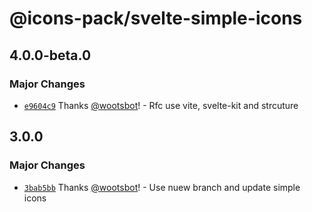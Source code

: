 # @icons-pack/svelte-simple-icons

## 4.0.0-beta.0

### Major Changes

- [`e9604c9`](https://github.com/icons-pack/svelte-simple-icons/commit/e9604c90e1ea77fb090419d848b51e14a5fde758) Thanks [@wootsbot](https://github.com/wootsbot)! - Rfc use vite, svelte-kit and strcuture

## 3.0.0

### Major Changes

- [`3bab5bb`](https://github.com/icons-pack/svelte-simple-icons/commit/3bab5bbcbc4b7cf712438e7eae31182047087ead) Thanks [@wootsbot](https://github.com/wootsbot)! - Use nuew branch and update simple icons

